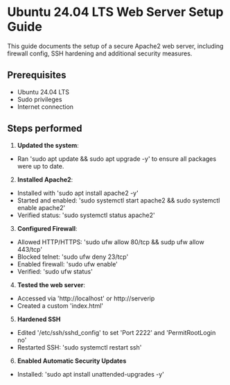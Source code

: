 # Ubuntu 24.04 LTS Web Server Setup Guide

This guide documents the setup of a secure Apache2 web server, including firewall config, SSH hardening and additional security measures.

## Prerequisites
- Ubuntu 24.04 LTS
- Sudo privileges
- Internet connection

## Steps performed
1. **Updated the system**:
- Ran 'sudo apt update && sudo apt upgrade -y' to ensure all packages were up to date.

2. **Installed Apache2**:
- Installed with 'sudo apt install apache2 -y'
- Started and enabled: 'sudo systemctl start apache2 && sudo systemctl enable apache2'
- Verified status: 'sudo systemctl status apache2'

3. **Configured Firewall**:
- Allowed HTTP/HTTPS: 'sudo ufw allow 80/tcp && sudp ufw allow 443/tcp'
- Blocked telnet: 'sudo ufw deny 23/tcp'
- Enabled firewall: 'sudo ufw enable'
- Verified: 'sudo ufw status'

4. **Tested the web server**:
- Accessed via 'http://localhost' or http://serverip
- Created a custom 'index.html'

5. **Hardened SSH**
- Edited '/etc/ssh/sshd_config' to set 'Port 2222' and 'PermitRootLogin no'
- Restarted SSH: 'sudo systemctl restart ssh'

6. **Enabled Automatic Security Updates**
- Installed: 'sudo apt install unattended-upgrades -y'





